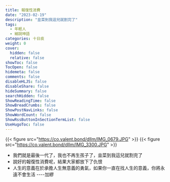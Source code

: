 ```yaml
---
title: 報復性消費
date: "2023-02-19"
description: "韭菜到我這兒就割完了"
tags:
  - 年輕人
  - 細說呻語
categories: 十日痰
weight: 0
cover:
  hidden: false
  relative: false
showToc: false
TocOpen: false
hidemeta: false
comments: false
disableHLJS: false
disableShare: false
hideSummary: false
searchHidden: false
ShowReadingTime: false
ShowBreadCrumbs: false
ShowPostNavLinks: false
ShowWordCount: false
ShowRssButtonInSectionTermList: false
UseHugoToc: false
---
```

{{< figure src="https://co.valent.bond/dllm/IMG_0679.JPG" >}}
{{< figure src="https://co.valent.bond/dllm/IMG_3300.JPG" >}}
* 我們就是最後一代了，我也不再生孩子了，韭菜到我這兒就割完了
* 說好的報復性消費呢，結果大家都放下了仇恨
* 人生的意義在於承擔人生無意義的勇氣，如果你一直在找人生的意義，你將永遠不會生活 ----加繆
